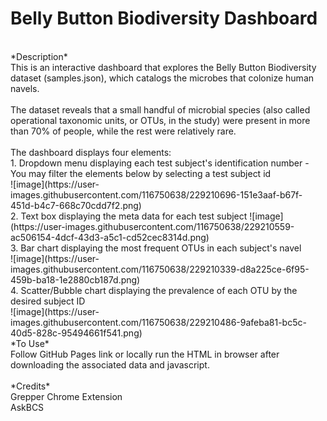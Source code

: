 # Belly Button Biodiversity Dashboard
<br>
*Description*<br>
This is an interactive dashboard that explores the Belly Button Biodiversity dataset (samples.json), which catalogs the microbes that colonize human navels.<br>
<br>
The dataset reveals that a small handful of microbial species (also called operational taxonomic units, or OTUs, in the study) were present in more than 70% of people, while the rest were relatively rare.<br>
<br>
The dashboard displays four elements:<br>
1. Dropdown menu displaying each test subject's identification number - You may filter the elements below by selecting a test subject id<br>
![image](https://user-images.githubusercontent.com/116750638/229210696-151e3aaf-b67f-451d-b4c7-668c70cdd7f2.png)
<br>
2. Text box  displaying the meta data for each test subject
![image](https://user-images.githubusercontent.com/116750638/229210559-ac506154-4dcf-43d3-a5c1-cd52cec8314d.png)
<br>
3. Bar chart displaying the most frequent OTUs in each subject's navel<br>
![image](https://user-images.githubusercontent.com/116750638/229210339-d8a225ce-6f95-459b-ba18-1e2880cb187d.png)
<br>
4. Scatter/Bubble chart displaying the prevalence of each OTU by the desired subject ID<br>
![image](https://user-images.githubusercontent.com/116750638/229210486-9afeba81-bc5c-40d5-828c-95494661f541.png)
<br>
*To Use*<br>
Follow GitHub Pages link or locally run the HTML in browser after downloading the associated data and javascript.<br>
<br>
*Credits*<br>
Grepper Chrome Extension<br>
AskBCS
